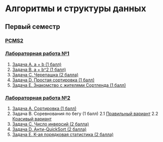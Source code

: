 # Алгоритмы и структуры данных

## Первый семестр

### [PCMS2](http://neerc.ifmo.ru/p)

### [Лабораторная работа №1](http://neerc.ifmo.ru/teaching/disalgo/problems/problems1.pdf)

1. [Задача А. a + b (1 балл)](src/Lab1/Task1.java)
2. [Задача B. a + b^2 (1 балл)](src/Lab1/Task2.java)
3. [Задача C. Черепашка (2 балла)](src/Lab1/Task3.java)
4. [Задача D. Простая сортировка (1 балл)](src/Lab1/Task4.java)
5. [Задача E. Знакомство с жителями Сортленда (1 балл)](src/Lab1/Task5.java)

### [Лабораторная работа №2](http://neerc.ifmo.ru/teaching/disalgo/problems/problems2.pdf)

1. [Задача А. Сортировка (1 балл)](src/Lab2/Task1.java)
2. Задача B. Соревнования по бегу (1 балл)
  2.1 [Правильный вариант](src/Lab2/Task2_HashMap.java)
  2.2 [Красивый вариант](src/Lab2/Task2_TreeMap.java)
3. [Задача C. Число инверсий (2 балла)](src/Lab2/Task3.java)
4. [Задача D. Анти-QuickSort (2 балла)](src/Lab2/Task4.java)
5. [Задача E. K-ая порядковая статистика (2 балла)](src/Lab2/Task5.java)
